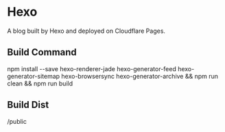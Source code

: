 # Hexo

A blog built by Hexo and deployed on Cloudflare Pages.

## Build Command

npm install --save hexo-renderer-jade hexo-generator-feed hexo-generator-sitemap hexo-browsersync hexo-generator-archive && npm run clean && npm run build

## Build Dist

/public
